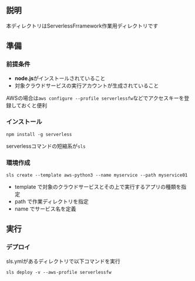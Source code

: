 ## 説明
本ディレクトリはServerlessFrramework作業用ディレクトリです

## 準備
### 前提条件
- **node.js**がインストールされていること
- 対象クラウドサービスの実行アカウントが生成されていること

AWSの場合は`aws configure --profile serverlessfw`などでアクセスキーを登録しておくと便利

### インストール
```
npm install -g serverless
```
serverlessコマンドの短縮系が`sls`

### 環境作成
```
sls create --template aws-python3 --name myservice --path myservice01 
```
- template で対象のクラウドサービスとその上で実行するアプリの種類を指定
- path で作業ディレクトリを指定
- name でサービス名を定義

## 実行
### デプロイ
sls.ymlがあるディレクトリで以下コマンドを実行
```
sls deploy -v --aws-profile serverlessfw 
```



